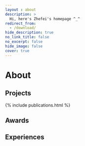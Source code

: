 ```yaml
---
layout : about 
description: >
  Hi, here's Zhefei's homepage ^_^
redirect_from:
  - /download/
hide_description: true
no_link_title: false 
no_excerpt: false 
hide_image: false
cover: true
---
```


# About
<!--author-->

## Projects

{% include publications.html %}

## Awards





## Experiences






<!-- [latex]: #beautiful-math
[math]: docs/writing.md#adding-math
[kit]: https://github.com/hydecorp/hydejack-starter-kit/releases -->
